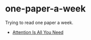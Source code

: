 # one-paper-a-week
Trying to read one paper a week.

- [Attention Is All You Need](https://papers.nips.cc/paper/7181-attention-is-all-you-need.pdf)
